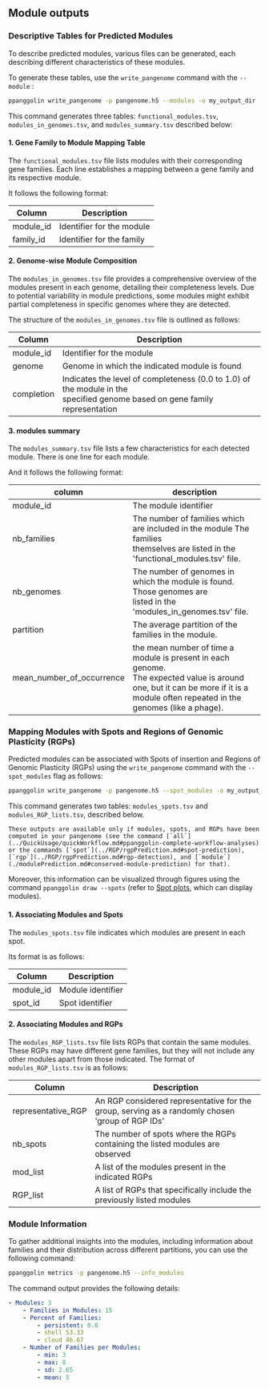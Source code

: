 ## Module outputs


### Descriptive Tables for Predicted Modules

To describe predicted modules, various files can be generated, each describing different characteristics of these modules.

To generate these tables, use the `write_pangenome` command with the `--module` :

```bash
ppanggolin write_pangenome -p pangenome.h5 --modules -o my_output_dir
```

This command generates three tables: `functional_modules.tsv`, `modules_in_genomes.tsv`, and `modules_summary.tsv` described below:


#### 1. Gene Family to Module Mapping Table

The `functional_modules.tsv` file lists modules with their corresponding gene families. Each line establishes a mapping between a gene family and its respective module. 

It follows the following format:

|Column|Description|
|------|------------|
|module_id| Identifier for the module|
|family_id| Identifier for the family|


#### 2. Genome-wise Module Composition

The `modules_in_genomes.tsv` file provides a comprehensive overview of the modules present in each genome, detailing their completeness levels. Due to potential variability in module predictions, some modules might exhibit partial completeness in specific genomes where they are detected.

The structure of the `modules_in_genomes.tsv` file is outlined as follows:

| Column       | Description                                   |
|--------------|-----------------------------------------------|
| module_id    | Identifier for the module                      |
| genome       | Genome in which the indicated module is found  |
| completion   | Indicates the level of completeness (0.0 to 1.0) of the module in the <br> specified genome based on gene family representation |


#### 3. modules summary

The `modules_summary.tsv` file lists a few characteristics for each detected module. There is one line for each module.

And it follows the following format:

|column|description|
|------|------------|
|module_id| The module identifier|
|nb_families| The number of families which are included in the module The families <br> themselves are listed in the 'functional_modules.tsv' file.|
|nb_genomes|The number of genomes in which the module is found. Those genomes are <br> listed in the 'modules_in_genomes.tsv' file.|
|partition| The average partition of the families in the module.|
|mean_number_of_occurrence| the mean number of time a module is present in each genome. <br> The expected value is around one, but it can be more if it is a module often repeated in the genomes (like a phage).|


### Mapping Modules with Spots and Regions of Genomic Plasticity (RGPs)

Predicted modules can be associated with Spots of insertion and Regions of Genomic Plasticity (RGPs) using the `write_pangenome` command with the `--spot_modules` flag as follows:

```bash
ppanggolin write_pangenome -p pangenome.h5 --spot_modules -o my_output_dir
```

This command generates two tables: `modules_spots.tsv` and `modules_RGP_lists.tsv`, described below.

```{note}
These outputs are available only if modules, spots, and RGPs have been computed in your pangenome (see the command [`all`](../QuickUsage/quickWorkflow.md#ppanggolin-complete-workflow-analyses) or the commands [`spot`](../RGP/rgpPrediction.md#spot-prediction), [`rgp`](../RGP/rgpPrediction.md#rgp-detection), and [`module`](./modulePrediction.md#conserved-module-prediction) for that).
```

Moreover, this information can be visualized through figures using the command `ppanggolin draw --spots` (refer to [Spot plots](../RGP/rgpOutputs.md#draw-spots), which can display modules).

#### 1. Associating Modules and Spots

The `modules_spots.tsv` file indicates which modules are present in each spot.

Its format is as follows:

| Column     | Description        |
|------------|--------------------|
| module_id  | Module identifier  |
| spot_id    | Spot identifier    |

#### 2. Associating Modules and RGPs

The `modules_RGP_lists.tsv` file lists RGPs that contain the same modules. These RGPs may have different gene families, but they will not include any other modules apart from those indicated. The format of `modules_RGP_lists.tsv` is as follows:

| Column             | Description                                                                                       |
|--------------------|---------------------------------------------------------------------------------------------------|
| representative_RGP | An RGP considered representative for the group, serving as a randomly chosen 'group of RGP IDs'   |
| nb_spots           | The number of spots where the RGPs containing the listed modules are observed                     |
| mod_list           | A list of the modules present in the indicated RGPs                                                 |
| RGP_list           | A list of RGPs that specifically include the previously listed modules                             |



### Module Information

To gather additional insights into the modules, including information about families and their distribution across different partitions, you can use the following command:

```bash
ppanggolin metrics -p pangenome.h5 --info_modules
```

The command output provides the following details:

```yaml
- Modules: 3
	- Families in Modules: 15
	- Percent of Families: 
		- persistent: 0.0
		- shell 53.33
		- cloud 46.67
	- Number of Families per Modules:
		- min: 3
		- max: 8
		- sd: 2.65
		- mean: 5
```

